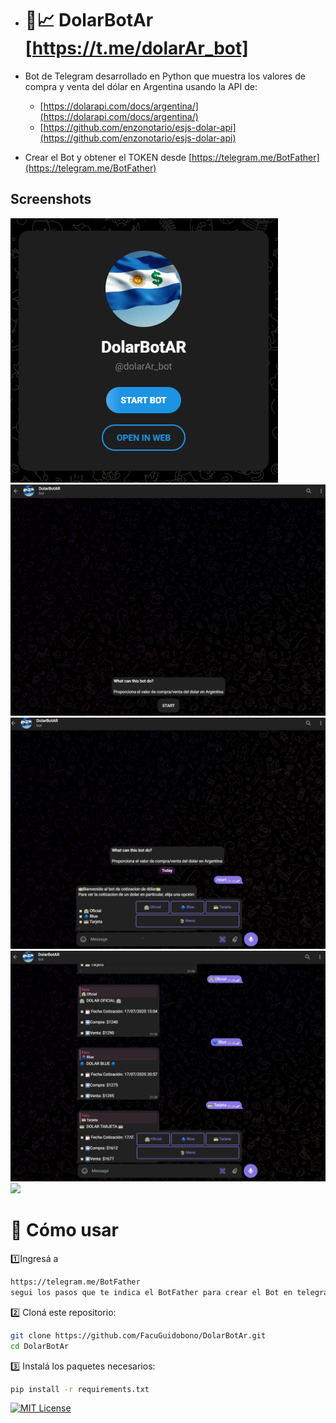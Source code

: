 - # 📱📈 DolarBotAr   [https://t.me/dolarAr_bot]

- Bot de Telegram desarrollado en Python que muestra los valores de compra y venta del dólar en Argentina usando la API de:
  - [https://dolarapi.com/docs/argentina/](https://dolarapi.com/docs/argentina/)
  - [https://github.com/enzonotario/esjs-dolar-api](https://github.com/enzonotario/esjs-dolar-api)

- Crear el Bot y obtener el TOKEN desde [https://telegram.me/BotFather](https://telegram.me/BotFather)

## Screenshots

![](https://github.com/FacuGuidobono/DolarBotAr/blob/main/images/0.png)
![](https://github.com/FacuGuidobono/DolarBotAr/blob/main/images/1.png)
![](https://github.com/FacuGuidobono/DolarBotAr/blob/main/images/2.png)
![](https://github.com/FacuGuidobono/DolarBotAr/blob/main/images/3.png)
![](https://github.com/FacuGuidobono/DolarBotAr/blob/main/images/phone.png)

# 📒 Cómo usar

1️⃣Ingresá a
```bash
https://telegram.me/BotFather
segui los pasos que te indica el BotFather para crear el Bot en telegram y obtener el TOKEN del mismo.
```

2️⃣ Cloná este repositorio:
```bash
git clone https://github.com/FacuGuidobono/DolarBotAr.git
cd DolarBotAr 
```

3️⃣ Instalá los paquetes necesarios:
```bash
pip install -r requirements.txt
```


[![MIT License](https://img.shields.io/badge/License-MIT-green.svg)](https://choosealicense.com/licenses/mit/)
